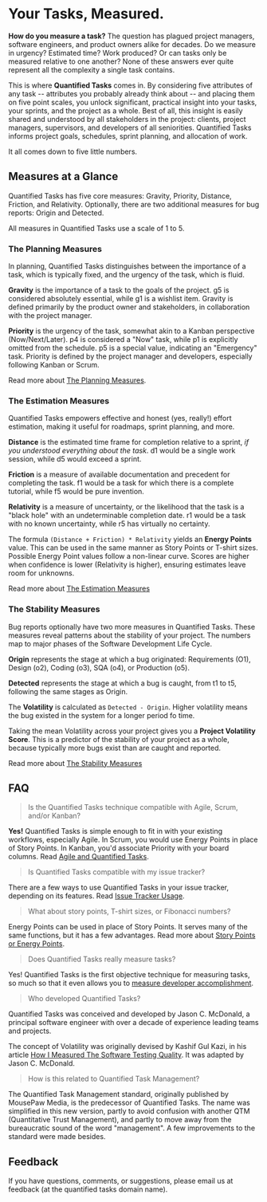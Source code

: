 # Your Tasks, Measured.

**How do you measure a task?** The question has plagued project managers,
software engineers, and product owners alike for decades. Do we measure in
urgency? Estimated time? Work produced? Or can tasks only be measured relative
to one another? None of these answers ever quite represent all the complexity
a single task contains.

This is where **Quantified Tasks** comes in. By considering five attributes of
any task -- attributes you probably already think about -- and placing them on
five point scales, you unlock significant, practical insight into your tasks,
your sprints, and the project as a whole. Best of all, this insight is easily
shared and understood by all stakeholders in the project: clients, project
managers, supervisors, and developers of all seniorities. Quantified Tasks
informs project goals, schedules, sprint planning, and allocation of work.

It all comes down to five little numbers.

## Measures at a Glance

Quantified Tasks has five core measures: Gravity, Priority, Distance,
Friction, and Relativity. Optionally, there are two additional measures
for bug reports: Origin and Detected.

All measures in Quantified Tasks use a scale of 1 to 5.

### The Planning Measures

In planning, Quantified Tasks distinguishes between the importance of a task,
which is typically fixed, and the urgency of the task, which is fluid.

**Gravity** is the importance of a task to the goals of the project.
g5 is considered absolutely essential, while g1 is a wishlist item.
Gravity is defined primarily by the product owner and stakeholders,
in collaboration with the project manager.

**Priority** is the urgency of the task, somewhat akin to a Kanban
perspective (Now/Next/Later). p4 is considered a "Now" task, while p1
is explicitly omitted from the schedule. p5 is a special value, indicating
an "Emergency" task. Priority is defined by the project manager and developers,
especially following Kanban or Scrum.

Read more about [The Planning Measures](/measures/planning.md).

### The Estimation Measures

Quantified Tasks empowers effective and honest (yes, really!) effort
estimation, making it useful for roadmaps, sprint planning, and more.

**Distance** is the estimated time frame for completion relative to a sprint,
_if you understood everything about the task_. d1 would be a single work
session, while d5 would exceed a sprint.

**Friction** is a measure of available documentation and precedent for
completing the task. f1 would be a task for which there is a complete
tutorial, while f5 would be pure invention.

**Relativity** is a measure of uncertainty, or the likelihood that the
task is a "black hole" with an undeterminable completion date. r1 would
be a task with no known uncertainty, while r5 has virtually no certainty.

The formula `(Distance + Friction) * Relativity` yields an **Energy Points**
value. This can be used in the same manner as Story Points or T-shirt sizes.
Possible Energy Point values follow a non-linear curve. Scores are higher
when confidence is lower (Relativity is higher), ensuring estimates leave
room for unknowns.

Read more about [The Estimation Measures](/measures/estimation.md)

### The Stability Measures

Bug reports optionally have two more measures in Quantified Tasks. These
measures reveal patterns about the stability of your project. The numbers
map to major phases of the Software Development Life Cycle.

**Origin** represents the stage at which a bug originated: Requirements (O1),
Design (o2), Coding (o3), SQA (o4), or Production (o5).

**Detected** represents the stage at which a bug is caught, from t1 to t5,
following the same stages as Origin.

The **Volatility** is calculated as `Detected - Origin`. Higher volatility means
the bug existed in the system for a longer period fo time.

Taking the mean Volatility across your project gives you a
**Project Volatility Score**. This is a predictor of the stability of your
project as a whole, because typically more bugs exist than are caught and
reported.

Read more about [The Stability Measures](/measures/stability.md)

## FAQ

> Is the Quantified Tasks technique compatible with Agile, Scrum, and/or Kanban?

**Yes!** Quantified Tasks is simple enough to fit in with your existing
workflows, especially Agile. In Scrum, you would use Energy Points in
place of Story Points. In Kanban, you'd associate Priority with your board
columns. Read [Agile and Quantified Tasks](/faq/agile.md).

> Is Quantified Tasks compatible with my issue tracker?

There are a few ways to use Quantified Tasks in your issue tracker,
depending on its features. Read [Issue Tracker Usage](/faq/issue_trackers.md).

> What about story points, T-shirt sizes, or Fibonacci numbers?

Energy Points can be used in place of Story Points. It serves many of the
same functions, but it has a few advantages. Read more about
[Story Points or Energy Points](/faq/story_points.md).

> Does Quantified Tasks really measure tasks?

Yes! Quantified Tasks is the first objective technique for measuring tasks, so much so
that it even allows you to [measure developer accomplishment](faq/accomplishment.md).

> Who developed Quantified Tasks?

Quantified Tasks was conceived and developed by Jason C. McDonald,
a principal software engineer with over a decade of experience leading
teams and projects.

The concept of Volatility was originally devised by Kashif Gul Kazi,
in his article [How I Measured The Software Testing Quality](https://dev.to/kashifkazi/how-i-measured-the-software-testing-quality-b60).
It was adapted by Jason C. McDonald.

> How is this related to Quantified Task Management?

The Quantified Task Management standard, originally published by MousePaw Media,
is the predecessor of Quantified Tasks. The name was simplified in this new
version, partly to avoid confusion with another QTM (Quantitative Trust Management),
and partly to move away from the bureaucratic sound of the word "management".
A few improvements to the standard were made besides.

## Feedback

If you have questions, comments, or suggestions, please email us at
feedback (at the quantified tasks domain name).
